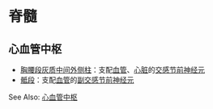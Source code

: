 # 脊髓

## 心血管中枢

- [胸腰段](胸腰段.md)[灰质](灰质.md)[中间外侧柱](中间外侧柱.md)：支配[血管](血管.md)、[心脏](心脏.md)的[交感节前神经元](交感节前神经元.md)
- [骶段](骶段.md)：支配[血管](血管.md)的[副交感节前神经元](副交感节前神经元.md)

See Also: [心血管中枢](心血管中枢.md)


